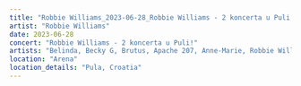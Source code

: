 ```yaml
---
title: "Robbie Williams_2023-06-28_Robbie Williams - 2 koncerta u Puli!"
artist: "Robbie Williams"
date: 2023-06-28
concert: "Robbie Williams - 2 koncerta u Puli!"
artists: "Belinda, Becky G, Brutus, Apache 207, Anne-Marie, Robbie Williams, Echo & the Bunnymen, Adriatique, Disturbed, Di-rect, Ay Wing, Alizzz, Blondie"
location: "Arena"
location_details: "Pula, Croatia"
---
```


